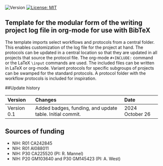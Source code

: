 ![Version](https://img.shields.io/static/v1?label=modular-writing-project-log-org-mode-bibtex&message=0.1&color=brightcolor)
[![License: MIT](https://img.shields.io/badge/License-MIT-blue.svg)](https://opensource.org/licenses/MIT)


## Template for the modular form of the writing project log file in org-mode for use with BibTeX

The template imports select workflows and protocols from a central folder.
This enables customization of the log file for the project at hand.
The protocols can be updated in a central location so that they are updated in all projects that source the protocol file.
The org-mode `#+INCLUDE:` command or the LaTeX `\input` commands are used.
The included files can be written in LaTeX or org-mode.
Variant protocols for specific subgroups of projects can be swamped for the standard protocols.
A protocol folder with the workflow protocols is included for inspiration.


##Update history

|Version      | Changes                                                                                                                                                                                                                          | Date                 |
|:-----------|:-------------------------------------------------------------------------------------------|:--------------------|
| Version 0.1 |   Added badges, funding, and update table.  Initial commit.                               | 2024 October 26  |

## Sources of funding

- NIH: R01 CA242845
- NIH: R01 AI088011
- NIH: P30 CA225520 (PI: R. Mannel)
- NIH: P20 GM103640 and P30 GM145423 (PI: A. West)
